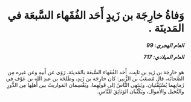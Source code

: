 <h1 dir="rtl">وَفاةُ خارِجَة بن زَيدٍ أَحَد الفُقَهاء السَّبعَة في المَدينَة .</h1>

<h5 dir="rtl">العام الهجري:  99

العام الميلادي: 717

</h5>

<p dir="rtl">هو خارِجَة بن زَيدِ بن ثابِت، أَحَد الفُقَهاء السَّبعَة بالمَدينَة، رَوَى عن أَبيهِ وعن غيره مِن الصَّحابَة، قال مُصعَبُ بن الزُّبير: كان خارِجَة بن زَيدٍ، وطَلحَة بن عبدِ الله بن عَوْف في زَمانِهِما يُسْتَفْتَيان، ويَنتَهِي النَّاسُ إلى قَولِهِما، ويَقْسِمان المَواريثَ بين أَهلِها مِن الدُّورِ والنَّخيل والأَموال، ويَكْتُبان الوَثائِقَ للنَّاسِ.</p></br>
